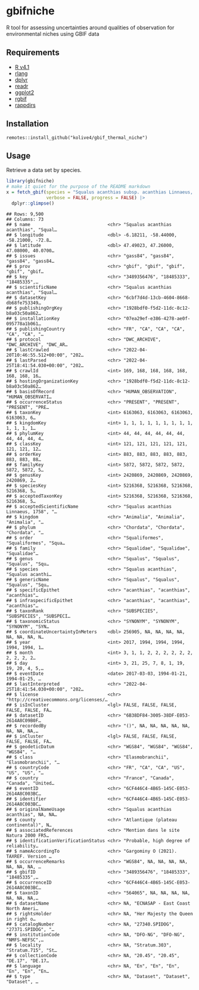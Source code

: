 gbifniche
================

R tool for assessing uncertainties around qualities of observation for
environmental niches using GBIF data

## Requirements

-   [R v4.1](https://www.r-project.org/)
-   [rlang](https://CRAN.R-project.org/package=rlang)
-   [dplyr](https://CRAN.R-project.org/package=dplyr)
-   [readr](https://CRAN.R-project.org/package=readr)
-   [ggplot2](https://CRAN.R-project.org/package=ggplot2)
-   [rgbif](https://CRAN.R-project.org/package=rgbif)
-   [rappdirs](https://CRAN.R-project.org/package=rappdirs)

## Installation

    remotes::install_github("kolive4/gbif_thermal_niche")

## Usage

Retrieve a data set by species.

``` r
library(gbifniche)
# make it quiet for the purpose of the README markdown
x = fetch_gbif(species = "Squalus acanthias subsp. acanthias Linnaeus, 1758", 
               verbose = FALSE, progress = FALSE) |>
  dplyr::glimpse()
```

    ## Rows: 9,500
    ## Columns: 73
    ## $ name                             <chr> "Squalus acanthias acanthias", "Squal…
    ## $ longitude                        <dbl> -6.18211, -58.44000, -58.21000, -72.8…
    ## $ latitude                         <dbl> 47.49023, 47.26000, 47.08000, 40.0700…
    ## $ issues                           <chr> "gass84", "gass84", "gass84", "gass84…
    ## $ prov                             <chr> "gbif", "gbif", "gbif", "gbif", "gbif…
    ## $ key                              <chr> "3489356476", "18485333", "18485335",…
    ## $ scientificName                   <chr> "Squalus acanthias acanthias", "Squal…
    ## $ datasetKey                       <chr> "6cbf7d4d-13cb-4604-8668-db68fe753349…
    ## $ publishingOrgKey                 <chr> "1928bdf0-f5d2-11dc-8c12-b8a03c50a862…
    ## $ installationKey                  <chr> "07ea29ef-e386-4278-ae0f-095778a1b061…
    ## $ publishingCountry                <chr> "FR", "CA", "CA", "CA", "CA", "CA", "…
    ## $ protocol                         <chr> "DWC_ARCHIVE", "DWC_ARCHIVE", "DWC_AR…
    ## $ lastCrawled                      <chr> "2022-04-20T10:46:55.512+00:00", "202…
    ## $ lastParsed                       <chr> "2022-04-25T18:41:54.030+00:00", "202…
    ## $ crawlId                          <int> 169, 168, 168, 168, 168, 168, 168, 16…
    ## $ hostingOrganizationKey           <chr> "1928bdf0-f5d2-11dc-8c12-b8a03c50a862…
    ## $ basisOfRecord                    <chr> "HUMAN_OBSERVATION", "HUMAN_OBSERVATI…
    ## $ occurrenceStatus                 <chr> "PRESENT", "PRESENT", "PRESENT", "PRE…
    ## $ taxonKey                         <int> 6163063, 6163063, 6163063, 6163063, 6…
    ## $ kingdomKey                       <int> 1, 1, 1, 1, 1, 1, 1, 1, 1, 1, 1, 1, 1…
    ## $ phylumKey                        <int> 44, 44, 44, 44, 44, 44, 44, 44, 44, 4…
    ## $ classKey                         <int> 121, 121, 121, 121, 121, 121, 121, 12…
    ## $ orderKey                         <int> 883, 883, 883, 883, 883, 883, 883, 88…
    ## $ familyKey                        <int> 5872, 5872, 5872, 5872, 5872, 5872, 5…
    ## $ genusKey                         <int> 2420869, 2420869, 2420869, 2420869, 2…
    ## $ speciesKey                       <int> 5216368, 5216368, 5216368, 5216368, 5…
    ## $ acceptedTaxonKey                 <int> 5216368, 5216368, 5216368, 5216368, 5…
    ## $ acceptedScientificName           <chr> "Squalus acanthias Linnaeus, 1758", "…
    ## $ kingdom                          <chr> "Animalia", "Animalia", "Animalia", "…
    ## $ phylum                           <chr> "Chordata", "Chordata", "Chordata", "…
    ## $ order                            <chr> "Squaliformes", "Squaliformes", "Squa…
    ## $ family                           <chr> "Squalidae", "Squalidae", "Squalidae"…
    ## $ genus                            <chr> "Squalus", "Squalus", "Squalus", "Squ…
    ## $ species                          <chr> "Squalus acanthias", "Squalus acanthi…
    ## $ genericName                      <chr> "Squalus", "Squalus", "Squalus", "Squ…
    ## $ specificEpithet                  <chr> "acanthias", "acanthias", "acanthias"…
    ## $ infraspecificEpithet             <chr> "acanthias", "acanthias", "acanthias"…
    ## $ taxonRank                        <chr> "SUBSPECIES", "SUBSPECIES", "SUBSPECI…
    ## $ taxonomicStatus                  <chr> "SYNONYM", "SYNONYM", "SYNONYM", "SYN…
    ## $ coordinateUncertaintyInMeters    <dbl> 256905, NA, NA, NA, NA, NA, NA, NA, N…
    ## $ year                             <int> 2017, 1994, 1994, 1994, 1994, 1994, 1…
    ## $ month                            <int> 3, 1, 1, 2, 2, 2, 2, 2, 2, 2, 2, 2, 2…
    ## $ day                              <int> 3, 21, 25, 7, 8, 1, 19, 19, 20, 4, 5,…
    ## $ eventDate                        <date> 2017-03-03, 1994-01-21, 1994-01-25, …
    ## $ lastInterpreted                  <chr> "2022-04-25T18:41:54.030+00:00", "202…
    ## $ license                          <chr> "http://creativecommons.org/licenses/…
    ## $ isInCluster                      <lgl> FALSE, FALSE, FALSE, FALSE, FALSE, FA…
    ## $ datasetID                        <chr> "6B38DF84-3005-38DF-E053-2614A8C09B0F…
    ## $ recordedBy                       <chr> "()", NA, NA, NA, NA, NA, NA, NA, NA,…
    ## $ inCluster                        <lgl> FALSE, FALSE, FALSE, FALSE, FALSE, FA…
    ## $ geodeticDatum                    <chr> "WGS84", "WGS84", "WGS84", "WGS84", "…
    ## $ class                            <chr> "Elasmobranchii", "Elasmobranchii", "…
    ## $ countryCode                      <chr> "FR", "CA", "CA", "US", "US", "US", "…
    ## $ country                          <chr> "France", "Canada", "Canada", "United…
    ## $ eventID                          <chr> "6CF446C4-4B65-145C-E053-2614A8C003BC…
    ## $ identifier                       <chr> "6CF446C4-4B65-145C-E053-2614A8C003BC…
    ## $ originalNameUsage                <chr> "Squalus acanthias acanthias", NA, NA…
    ## $ county                           <chr> "Atlantique (plateau continental)", N…
    ## $ associatedReferences             <chr> "Mention dans le site Natura 2000 FR5…
    ## $ identificationVerificationStatus <chr> "Probable, high degree of reliability…
    ## $ nameAccordingTo                  <chr> "Gargominy O (2021). TAXREF. Version …
    ## $ occurrenceRemarks                <chr> "WGS84", NA, NA, NA, NA, NA, NA, NA, …
    ## $ gbifID                           <chr> "3489356476", "18485333", "18485335",…
    ## $ occurrenceID                     <chr> "6CF446C4-4B65-145C-E053-2614A8C003BC…
    ## $ taxonID                          <chr> "564065", NA, NA, NA, NA, NA, NA, NA,…
    ## $ datasetName                      <chr> NA, "ECNASAP - East Coast North Ameri…
    ## $ rightsHolder                     <chr> NA, "Her Majesty the Queen in right o…
    ## $ catalogNumber                    <chr> NA, "27340.SPIDOG", "27371.SPIDOG", "…
    ## $ institutionCode                  <chr> NA, "DFO-NG", "DFO-NG", "NMFS-NEFSC",…
    ## $ locality                         <chr> NA, "Stratum.303", "Stratum.715", "St…
    ## $ collectionCode                   <chr> NA, "20.45", "20.45", "DE.17", "DE.17…
    ## $ language                         <chr> NA, "En", "En", "En", "En", "En", "En…
    ## $ type                             <chr> NA, "Dataset", "Dataset", "Dataset", …
